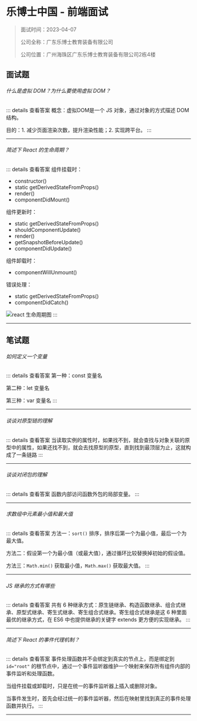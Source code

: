 # 乐博士中国 - 前端面试

> 面试时间：2023-04-07
>
> 公司全称：广东乐博士教育装备有限公司
>
> 公司位置：广州海珠区广东乐博士教育装备有限公司2栋4楼

## 面试题

###### 什么是虚拟 DOM？为什么要使用虚拟 DOM？

::: details 查看答案
概念：虚拟DOM是一个 JS 对象，通过对象的方式描述 DOM 结构。

目的：1. 减少页面渲染次数，提升渲染性能；2. 实现跨平台。
:::

---

###### 简述下 React 的生命周期？

::: details 查看答案
组件挂载时：

- constructor()
- static getDerivedStateFromProps()
- render()
- componentDidMount()

组件更新时：

- static getDerivedStateFromProps()
- shouldComponentUpdate()
- render()
- getSnapshotBeforeUpdate()
- componentDidUpdate()

组件卸载时：

- componentWillUnmount()

错误处理：

- static getDerivedStateFromProps()
- componentDidCatch()

![react 生命周期图](https://s1.ax1x.com/2023/04/07/ppThzAf.png)
:::

---

## 笔试题

###### 如何定义一个变量

::: details 查看答案
第一种：const 变量名

第二种：let 变量名

第三种：var 变量名
:::

---

###### 谈谈对原型链的理解

::: details 查看答案
当读取实例的属性时，如果找不到，就会查找与对象关联的原型中的属性，如果还找不到，就会去找原型的原型，直到找到最顶层为止，这就构成了一条链路
:::

---

###### 谈谈对闭包的理解

::: details 查看答案
函数内部访问函数外包的局部变量。
:::

---

###### 求数组中元素最小值和最大值

::: details 查看答案
方法一：`sort()` 排序，排序后第一个为最小值，最后一个为最大值。

方法二：假设第一个为最小值（或最大值），通过循环比较替换掉初始的假设值。

方法三：`Math.min()` 获取最小值，`Math.max()` 获取最大值。
:::

---

###### JS 继承的方式有哪些

::: details 查看答案
共有 6 种继承方式：原生链继承、构造函数继承、组合式继承、原型式继承、寄生式继承、寄生组合式继承。寄生组合式继承是这 6 种里面最优的继承方式，在 ES6 中也提供继承的关键字 extends 更方便的实现继承。
:::

---

###### 简述下 React 的事件代理机制？

::: details 查看答案
事件处理函数并不会绑定到真实的节点上，而是绑定到 `id="root"` 的根节点中，通过一个事件监听器维护一个映射来保存所有组件内部的事件监听和处理函数。

当组件挂载或卸载时，只是在统一的事件监听器上插入或删除对象。

当事件发生时，首先会经过统一的事件监听器，然后在映射里找到真正的事件处理函数并执行。
:::

---
